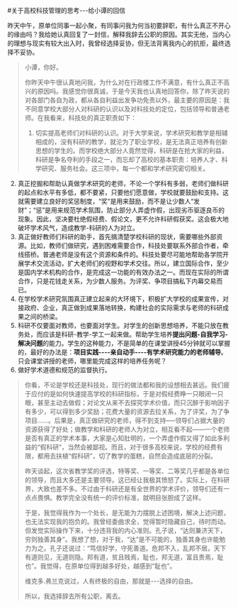 #关于高校科技管理的思考---给小谭的回信 

昨天中午，原单位同事一起小聚，有同事问我为何当初要辞职，有什么真正不开心的缘由吗？我给她认真回复了一封信，解释我辞去公职的原因。其实无他，当内心的理想与现实有较大出入时，我曾经选择妥协，但无法背离我内心的抗拒，最终选择不妥协。

> 小谭，你好。
> 
> 你昨天中午很认真地问我，为什么对在行政楼工作不满意，有什么真正不高兴的原因吗。我感觉你很真诚，于是今天我也认真地回答你，除了昨天说的对各部门各自为政，都从各自利益出发争功免责以外，最主要的原因是：我不同意学校大部分人对科研的认识以及对科技处的定位，包括领导和普通老师。在我看来，科技处的真正职责如下：
>
> 1. 切实提高老师们对科研的认识。对于大学来说，学术研究和教学是相辅相成的，没有科研的教学，就沦为了职业学校，是无法真正培养有创新思想的学生的。而学校绝大部分人竟然觉得，科研是在抢大家的利益，科研是争名夺利的手段之一，而忘却了高校的基本职责：培养人才、科学研究、服务社会。这三项中，每一个都和学术研究密切相关。 
2. 真正挖掘和帮助认真做学术研究的老师，不论一个学科有多弱，老师们做科研的起点和水平有多低，都不要紧，只要他们愿意做，学校就要鼓励和支持。这就需要建立良好的奖惩制度，“奖“是用来鼓励，而不是让少数人“发财”；“惩”是用来规范学术氛围，防止部分人弄虚作假，出现劣币驱逐良币的现象。因此，坚决要杜绝假经费、假论文，更不允许科研假获奖。这会极大地破坏学术风气，造成教学-科研的人为对立。 
3. 真正做好教师们科研的助手，首先搞清楚学校科研的现状，需要哪些外部资源。比如，教师们做研究，遇到困难需要合作，科技处要联系外部合作者，牵线搭桥。普通老师是没有这个资源和条件的。科技处要尽可能地帮助各学院开展学术交流活动，扩大老师们的视野和学术交往。所以，建立国际合作，至少是国内学术机构的合作，是完成这一功能的有效办法之一。而现在实际的所谓合作，只是花钱走关系，为少数人服务。为评奖、争项目搞私下内幕交易而已。 
4. 在学校学术研究氛围真正建立起来的大环境下，积极扩大学校的成果宣传，对接政府、企业，真正做到成果落地转换，构建社会的实际需求与老师的科研成果之间的桥梁。 
5. 科研不仅要面对教师，也要面对学生。对学生的创新思想培养，不能只放在教务处，而应该是科研-教学-学工一起来做。帮助学生培养**提出问题-自我学习-解决问题**的能力。学生的这种能力，不是简单的在课堂讲授45分钟就可以掌握的，最好的办法是：**项目实践----亲自动手----有学术研究能力的老师辅导**。只会课堂讲授的老师，哪里能完成这样的培养任务呢？ 
6. 做好学术道德和规范的监督执行。
>
>你看，不论是学校还是科技处，现行的做法都和我的设想相去甚远。我们疲于应付的是如何快速提高学校的科研指标，于是对假经费睁一只眼闭一只眼，甚至主动去做假；对论文从来不去探究学术价值，而只沉醉于影响因子有多少，可以得到多少奖励；花费大量的资源去拉关系，为了评奖，为了争项目……。后果是，真正做研究的老师，得不到支持–––领导们占据大量的资源获得了好处；做教学和科研的老师人为对立，相互看不起––––一个老师是否有真正的学术本事，大家是心知肚明的，一个弄虚作假又得了如此多利益的“假科研”，当然会被鄙视。而且，对于很多高校来说，学校的经费有限，都用去扶植“假科研”，切了教学的蛋糕，自然会造成底层的分裂。
>
>昨天谈起，这次省教学奖的评选，特等奖、一等奖、二等奖几乎都是各单位的领导，而且大多还是主要领导。这已经让我极其愤怒了。实际上，在科研界，大致也差不多。不过由于科研还是有全世界的学术评价，领导们还有一点点畏惧。教学完全没有统一的评价标准，就明目张胆成了这样。
>
>于是，我觉得我作为一个处长，是无能为力摆脱上述困境，解决上述问题，也无法实现我的抱负的。我曾经委曲求全，觉得暂时隐藏自己，待时而动。但发觉实际操作下来，十分违背我的内心准则。孔子说，“达则兼济天下，穷则独善其身”。我想了想，对于我，“达”是不可能的，独善其身也许能勉力为之。孔子还说过：“笃信好学，守死善道。危邦不入，乱邦不居。天下有道则见，无道则隐。邦有道，贫且贱焉，耻也，邦无道，富且贵焉，耻也”。我觉得，在原单位得到越多好处，越感到“耻也”。
>
>维克多.弗兰克说过，人有终极的自由，那就是---选择的自由。
>
>所以，我选择辞去所有公职，离去。
